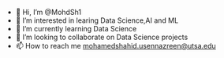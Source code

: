 - 👋 Hi, I’m @MohdSh1
- 👀 I’m interested in learing Data Science,AI and ML
- 🌱 I’m currently learning Data Science
- 💞️ I’m looking to collaborate on Data Science projects
- 📫 How to reach me mohamedshahid.usennazreen@utsa.edu

<!---
MohdSh1/MohdSh1 is a ✨ special ✨ repository because its `README.md` (this file) appears on your GitHub profile.
You can click the Preview link to take a look at your changes.
--->
